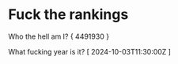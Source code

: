 # Fuck the rankings

Who the hell am I?
{ 4491930 }

What fucking year is it?
[ 2024-10-03T11:30:00Z ]
